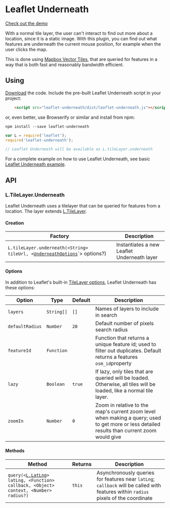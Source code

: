 # Leaflet Underneath

[Check out the demo](http://www.liedman.net/leaflet-underneath/)

With a normal tile layer, the user can't interact to find out more about a location, since it is a static image. With this plugin, you can find out what features are underneath the current mouse position, for example when the user clicks the map.

This is done using [Mapbox Vector Tiles](https://www.mapbox.com/developers/vector-tiles/), that are queried for features in a way that is both fast and reasonably bandwidth efficient.

## Using

[Download](https://github.com/perliedman/leaflet-underneath/releases) the code. Include the pre-built Leaflet Underneath script in your project:

```html
    <script src="leaflet-underneath/dist/leaflet-underneath.js"></script>
```

or, even better, use Browserify or similar and install from npm:

```
npm install --save leaflet-underneath
```

```javascript
var L = require('leaflet');
require('leaflet-underneath');

// Leaflet Underneath will be available as L.tileLayer.underneath
```

For a complete example on how to use Leaflet Underneath, see basic [Leaflet Underneath example](https://github.com/perliedman/leaflet-underneath/blob/master/example/index.js).

## API

### L.TileLayer.Underneath

Leaflet Underneath uses a tilelayer that can be queried for features from a location. The layer extends
[L.TileLayer](http://leafletjs.com/reference.html#tilelayer).

#### Creation

Factory              | Description
---------------------|-----------------------------
`L.tileLayer.underneath(<String> tileUrl, <`[`UnderneathOptions`](#underneathoptions)`> options?) | Instantiates a new Leaflet Underneath layer

#### Options

In addition to Leaflet's built-in [TileLayer options](http://leafletjs.com/reference.html#tilelayer-options), Leaflet Underneath has these options:

Option                 | Type          | Default              | Description
-----------------------|---------------|----------------------|----------------------------
`layers`               | `String[]`    | `[]`                 | Names of layers to include in search
`defaultRadius`        | `Number`      | `20`                 | Default number of pixels search radius
`featureId`            | `Function`    |                      | Function that returns a unique feature id; used to filter out duplicates. Default returns a features `osm_id`property
`lazy`                 | `Boolean`     | `true`               | If lazy, only tiles that are queried will be loaded. Otherwise, all tiles will be loaded, like a normal tile layer.
`zoomIn`               | `Number`      | `0`                  | Zoom in relative to the map's current zoom level when making a query; used to get more or less detailed results than current zoom would give

#### Methods

Method                          | Returns                   | Description
--------------------------------|---------------------------|--------------------------
`query(<`[`L.LatLng`](http://leafletjs.com/reference.html#latlng)`> latLng, <Function> callback, <Object> context, <Number> radius?)` | `this` | Asynchronously queries for features near `latLng`; `callback` will be called with features within `radius` pixels of the coordinate
